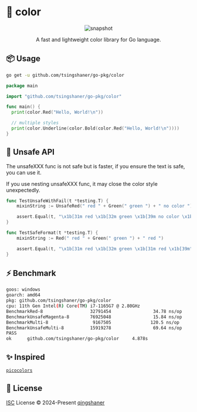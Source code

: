 # 🎨 color

<p align="center"><img alt="snapshot" src="https://github.com/tsingshaner/go-pkg/assets/170866467/6cbba7b9-df1b-40de-8e67-45c37a0ccaa6" /></p>

<p align="center">A fast and lightweight color library for Go language.</p>

## 📦 Usage

```bash
go get -u github.com/tsingshaner/go-pkg/color
```

```go
package main

import "github.com/tsingshaner/go-pkg/color"

func main() {
  print(color.Red("Hello, World!\n"))

  // multiple styles
  print(color.Underline(color.Bold(color.Red("Hello, World!\n"))))
}
```

## 🚨 Unsafe API

The unsafeXXX func is not safe but is faster, if you ensure the text is safe, you can use it.

If you use nesting unsafeXXX func, it may close the color style unexpectedly.

```go
func TestUnsafeWithFail(t *testing.T) {
	mixinString := UnsafeRed(" red " + Green(" green ") + " no color ")

	assert.Equal(t, "\x1b[31m red \x1b[32m green \x1b[39m no color \x1b[39m", mixinString)
}

func TestSafeFormat(t *testing.T) {
	mixinString := Red(" red " + Green(" green ") + " red ")

	assert.Equal(t, "\x1b[31m red \x1b[32m green \x1b[31m red \x1b[39m", mixinString)
}

```

## ⚡ Benchmark

```bash
goos: windows
goarch: amd64
pkg: github.com/tsingshaner/go-pkg/color
cpu: 11th Gen Intel(R) Core(TM) i7-1165G7 @ 2.80GHz
BenchmarkRed-8                  32791454                34.78 ns/op
BenchmarkUnsafeMagenta-8        76925048                15.84 ns/op
BenchmarkMulti-8                 9167505               120.5 ns/op
BenchmarkUnsafeMulti-8          15919278                69.64 ns/op
PASS
ok      github.com/tsingshaner/go-pkg/color     4.878s
```

## ✨ Inspired

 [`picocolors`](https://github.com/alexeyraspopov/picocolors)

## 📄 License
[ISC](../LICENSE) License © 2024-Present [qingshaner](https://gitub.com/tsingshaner)
